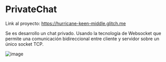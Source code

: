 # PrivateChat

Link al proyecto: https://hurricane-keen-middle.glitch.me

Se es desarrollo un chat privado. Usando la tecnología de Websocket que permite una comunicación bidireccional entre cliente y servidor sobre un único socket TCP. 

![image](https://user-images.githubusercontent.com/77026505/162588646-74d10e54-29c5-43cd-9d5c-689ff51efc20.png)
